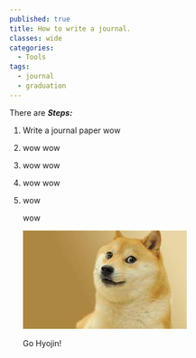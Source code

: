 ```yaml
---
published: true
title: How to write a journal.
classes: wide
categories:
  - Tools
tags:
  - journal
  - graduation
---
```


There are 
***Steps:***   
1. Write a journal paper
  wow



2. wow
  wow

3. wow
wow

4. wow
wow



5. wow

    wow

      ![rqt](/assets/images/wow.jpg)

      Go Hyojin!
